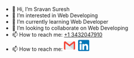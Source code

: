 - 👋 Hi, I’m Sravan Suresh
- 👀 I’m interested in Web Developing
- 🌱 I’m currently learning Web Developer
- 💞️ I’m looking to collaborate on Web Developing
- 📫 How to reach me: <a href="tel:+13432047910">+1 3432047910</a>
- 📫 How to reach me: <a href="mailto:sravansuresh2411@gmail.com" alt="Contact me"><code><img  height="30" src="https://github.com/harshalrj25/MasterAssetsRepo/blob/master/gmail.svg"></code></a>
&nbsp;<a href="https://www.linkedin.com/in/sravan-suresh-112121156/" alt="Linkedin"><code><img  height="30" src="https://github.com/harshalrj25/MasterAssetsRepo/blob/master/linkedin.svg"></code></a>
&nbsp;&nbsp;&nbsp;&nbsp; &nbsp; &nbsp; &nbsp;
<!---
webdevsra1/webdevsra1 is a ✨ special ✨ repository because its `README.md` (this file) appears on your GitHub profile.
You can click the Preview link to take a look at your changes.
--->
